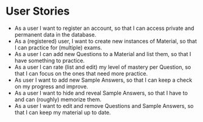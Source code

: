 # User Stories

* As a user I want to register an account, so that I can access private and permanent data in the database.
* As a (registered) user, I want to create new instances of Material, so that I can practice for (multiple) exams.
* As a user I can add new Questions to a Material and list them, so that I have something to practice.
* As a user I can rate (list and edit) my level of mastery per Question, so that I can focus on the ones that need more practice.
* As user I want to add new Sample Answers, so that I can keep a check on my progress and improve.
* As a user I want to hide and reveal Sample Answers, so that I have to and can (roughly) memorize them.
* As a user I want to edit and remove Questions and Sample Answers, so that I can keep my material up to date.
